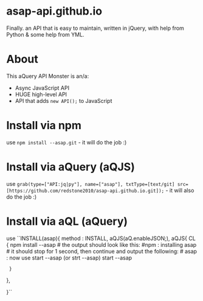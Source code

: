 # asap-api.github.io
Finally. an API that is easy to maintain, written in jQuery, with help from Python & some help from YML.
# About
This aQuery API Monster is an/a:
- Async JavaScript API
- HUGE high-level API
- API that adds `new API();` to JavaScript
# Install via npm
use `npm install --asap.git` - it will do the job :)
# Install via aQuery (aQJS)
use `grab(type=["API:jq|py"], name=["asap"], txtType=[text/git] src=[https://github.com/redstone2010/asap-api.github.io.git]);` - it will also do the job :)
# Install via aQL (aQuery)
use ``INSTALL(asap){
  method : INSTALL,
  aQJS(aQ.enableJSON;),
  aQJS{
    CL {
      npm install --asap
      \# the output should look like this:
      \#npm : installing asap
      \# it should stop for 1 second, then continue and output the following:
      \# asap : now use start --asap (or strt --asap)
      start --asap
			
     }
		 
  },
	
}``

